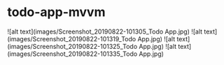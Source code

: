 # todo-app-mvvm

![alt text](images/Screenshot_20190822-101305_Todo App.jpg)
![alt text](images/Screenshot_20190822-101319_Todo App.jpg)
![alt text](images/Screenshot_20190822-101325_Todo App.jpg)
![alt text](images/Screenshot_20190822-101335_Todo App.jpg)
